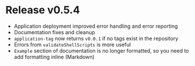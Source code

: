 # Release v0.5.4

- Application deployment improved error handling and error reporting
- Documentation fixes and cleanup
- `application-tag` now returns `v0.0.1` if no tags exist in the repository
- Errors from `validateShellScripts` is more useful
- `Example` section of documentation is no longer formatted, so you need to add formatting inline (Markdown)
